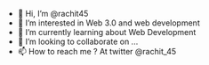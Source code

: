 - 👋 Hi, I’m @rachit45
- 👀 I’m interested in Web 3.0 and web development 
- 🌱 I’m currently learning about Web Development
- 💞️ I’m looking to collaborate on ...
- 📫 How to reach me ? At twitter @rachit_45 

<!---
rachit45/rachit45 is a ✨ special ✨ repository because its `README.md` (this file) appears on your GitHub profile.
You can click the Preview link to take a look at your changes.
--->

